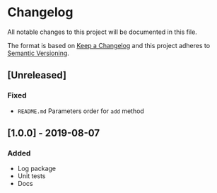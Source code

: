 # Changelog

All notable changes to this project will be documented in this file.

The format is based on [Keep a Changelog](http://keepachangelog.com/en/1.0.0/)
and this project adheres to [Semantic Versioning](http://semver.org/spec/v2.0.0.html).

## [Unreleased]
### Fixed
- `README.md` Parameters order for `add` method

## [1.0.0] - 2019-08-07
### Added
- Log package
- Unit tests
- Docs